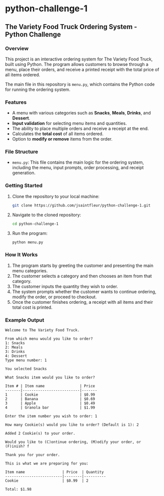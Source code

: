 # python-challenge-1

## The Variety Food Truck Ordering System - Python Challenge

### Overview
This project is an interactive ordering system for The Variety Food Truck, built using Python. The program allows customers to browse through a menu, place their orders, and receive a printed receipt with the total price of all items ordered.

The main file in this repository is `menu.py`, which contains the Python code for running the ordering system.

### Features
- A menu with various categories such as **Snacks**, **Meals**, **Drinks**, and **Dessert**.
- **Input validation** for selecting menu items and quantities.
- The ability to place multiple orders and receive a receipt at the end.
- Calculates the **total cost** of all items ordered.
- Option to **modify or remove** items from the order.

### File Structure
- `menu.py`: This file contains the main logic for the ordering system, including the menu, input prompts, order processing, and receipt generation.

### Getting Started

1. Clone the repository to your local machine:

    ```bash
    git clone https://github.com/jsaintfleur/python-challenge-1.git
    ```

2. Navigate to the cloned repository:

    ```bash
    cd python-challenge-1
    ```

3. Run the program:

    ```bash
    python menu.py
    ```

### How It Works
1. The program starts by greeting the customer and presenting the main menu categories.
2. The customer selects a category and then chooses an item from that category.
3. The customer inputs the quantity they wish to order.
4. The system prompts whether the customer wants to continue ordering, modify the order, or proceed to checkout.
5. Once the customer finishes ordering, a receipt with all items and their total cost is printed.

### Example Output

```plaintext
Welcome to The Variety Food Truck.

From which menu would you like to order? 
1: Snacks
2: Meals
3: Drinks
4: Dessert
Type menu number: 1

You selected Snacks

What Snacks item would you like to order?

Item # | Item name                | Price
-------|--------------------------|-------
1      | Cookie                   | $0.99
2      | Banana                   | $0.69
3      | Apple                    | $0.49
4      | Granola bar              | $1.99

Enter the item number you wish to order: 1

How many Cookie(s) would you like to order? (Default is 1): 2

Added 2 Cookie(s) to your order.

Would you like to (C)ontinue ordering, (M)odify your order, or (F)inish? f

Thank you for your order.

This is what we are preparing for you:

Item name                 | Price  | Quantity
--------------------------|--------|----------
Cookie                    | $0.99  | 2        

Total: $1.98
